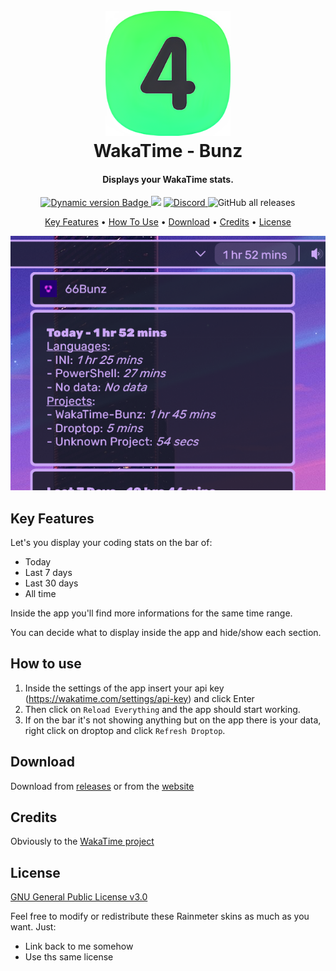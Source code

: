 <h1 align="center">
  <br>
  <a href="#"><img src="Images/Logo.png" alt="Logo" width="200"></a>
  <br>
  WakaTime - Bunz
  <br>
</h1>

<h4 align="center">Displays your WakaTime stats.</h4>

<p align="center">
  <a href="https://droptopfour.com/community-apps">
    <img alt="Dynamic version Badge" src="https://img.shields.io/badge/dynamic/json?url=https%3A%2F%2Fraw.githubusercontent.com%2FDroptop-Four%2FGlobalData%2Fmain%2Fdata%2Fcommunity_apps%2Fcommunity_apps.json&query=%24.apps%5B%3F(%40.app.name%20%3D%3D%20'WakaTime')%5D.app.version&prefix=v&label=Version&color=43ff64">
  </a>
  <a href="https://droptopfour.com"><img src="https://img.shields.io/badge/Droptop%20Four%20Website-43ff64"></a>
  <a href="https://droptopfour.com/discord">
      <img alt="Discord" src="https://img.shields.io/discord/800124057923485728">
  </a>
  <img alt="GitHub all releases" src="https://img.shields.io/github/downloads/66Bunz/DroptopFour-WakaTime/total">
</p>

<p align="center">
  <a href="#key-features">Key Features</a> •
  <a href="#how-to-use">How To Use</a> •
  <a href="#download">Download</a> •
  <a href="#credits">Credits</a> •
  <a href="#license">License</a>
</p>

![screenshot](Images/PreviewImage.png)

## Key Features
Let's you display your coding stats on the bar of:
- Today
- Last 7 days
- Last 30 days
- All time

Inside the app you'll find more informations for the same time range.

You can decide what to display inside the app and hide/show each section.

## How to use
1. Inside the settings of the app insert your api key (https://wakatime.com/settings/api-key) and click Enter
2. Then click on `Reload Everything` and the app should start working.
3. If on the bar it's not showing anything but on the app there is your data, right click on droptop and click `Refresh Droptop`.

## Download
Download from [releases](https://github.com/66Bunz/DroptopFour-WakaTime/releases) or from the [website](https://droptopfour.com/community-apps?id=29)

## Credits
Obviously to the [WakaTime project](https://wakatime.com/)

## License

[GNU General Public License v3.0](LICENSE)

Feel free to modify or redistribute these Rainmeter skins as much as you want. Just:
- Link back to me somehow
- Use ths same license
